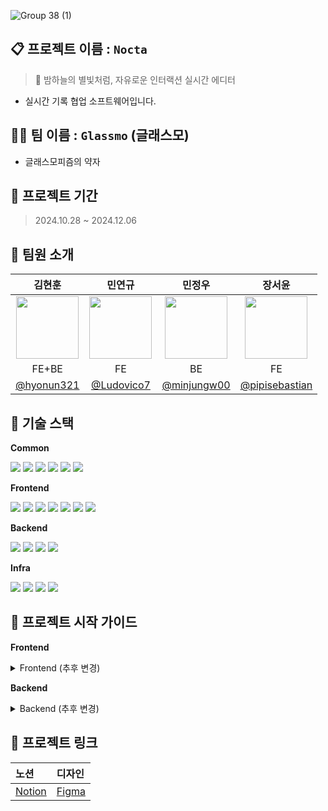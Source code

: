 ![Group 38 (1)](https://github.com/user-attachments/assets/a882c5c5-b205-43cc-9a16-2f5e87dbd6aa)

## 📋 프로젝트 이름 : `Nocta`

> 🌌 밤하늘의 별빛처럼, 자유로운 인터랙션 실시간 에디터

- 실시간 기록 협업 소프트웨어입니다.

## 👩‍💻 팀 이름 : `Glassmo` (글래스모)

- 글래스모피즘의 약자

## 📅 프로젝트 기간

> 2024.10.28 ~ 2024.12.06

## 🌱 팀원 소개

|                                김현훈                                 |                                민연규                                 |                                 민정우                                 |                                  장서윤                                   |
| :-------------------------------------------------------------------: | :-------------------------------------------------------------------: | :--------------------------------------------------------------------: | :-----------------------------------------------------------------------: |
| <img src="https://github.com/hyonun321.png" width="100" height="100"> | <img src="https://github.com/Ludovico7.png" width="100" height="100"> | <img src="https://github.com/minjungw00.png" width="100" height="100"> | <img src="https://github.com/pipisebastian.png" width="100" height="100"> |
|                                 FE+BE                                 |                                  FE                                   |                                   BE                                   |                                    FE                                     |
|              [@hyonun321](https://github.com/hyonun321)               |              [@Ludovico7](https://github.com/Ludovico7)               |              [@minjungw00](https://github.com/minjungw00)              |            [@pipisebastian](https://github.com/pipisebastian)             |

## 🔧 기술 스택

**Common**

<div align="left"> <img src="https://img.shields.io/badge/TypeScript-3178C6?style=flat-square&logo=TypeScript&logoColor=white"/> <img src="https://img.shields.io/badge/Prettier-F7B93E?style=flat-square&logo=Prettier&logoColor=black"/> <img src="https://img.shields.io/badge/ESLint-4B32C3?style=flat-square&logo=ESLint&logoColor=white"/> <img src="https://img.shields.io/badge/Jest-C21325?style=flat-square&logo=Jest&logoColor=white"/> <img src="https://img.shields.io/badge/PNPM-F69220?style=flat-square&logo=PNPM&logoColor=white"/> <img src="https://img.shields.io/badge/Playwright-2EAD33?style=flat-square&logo=Playwright&logoColor=white"/> </div>

**Frontend**

<div align="left"> <img src="https://img.shields.io/badge/React-61DAFB?style=flat-square&logo=React&logoColor=black"/> <img src="https://img.shields.io/badge/React_Query-FF4154?style=flat-square&logo=ReactQuery&logoColor=white"/> <img src="https://img.shields.io/badge/React_Router-CA4245?style=flat-square&logo=ReactRouter&logoColor=white"/> <img src="https://img.shields.io/badge/Zustand-764ABC?style=flat-square&logo=Zustand&logoColor=white"/> <img src="https://img.shields.io/badge/Panda_CSS-06B6D4?style=flat-square&logo=PandaCSS&logoColor=white"/> <img src="https://img.shields.io/badge/Vite-646CFF?style=flat-square&logo=Vite&logoColor=white"/> <img src="https://img.shields.io/badge/Storybook-FF4785?style=flat-square&logo=Storybook&logoColor=white"/> </div>

**Backend**

<div align="left"> <img src="https://img.shields.io/badge/NestJS-E0234E?style=flat-square&logo=NestJS&logoColor=white"/> <img src="https://img.shields.io/badge/MySQL-4479A1?style=flat-square&logo=MySQL&logoColor=white"/> <img src="https://img.shields.io/badge/MongoDB-47A248?style=flat-square&logo=MongoDB&logoColor=white"/> <img src="https://img.shields.io/badge/Redis-DC382D?style=flat-square&logo=Redis&logoColor=white"/> </div>

**Infra**

<div align="left"> <img src="https://img.shields.io/badge/Docker-2496ED?style=flat-square&logo=Docker&logoColor=white"/> <img src="https://img.shields.io/badge/Nginx-009639?style=flat-square&logo=Nginx&logoColor=white"/> <img src="https://img.shields.io/badge/GitHub_Actions-2088FF?style=flat-square&logo=GitHubActions&logoColor=white"/> <img src="https://img.shields.io/badge/NCloud-03C75A?style=flat-square&logo=Naver&logoColor=white"/> </div>

## 🚀 프로젝트 시작 가이드

**Frontend**

<details>
<summary>Frontend (추후 변경)</summary>

```bash
# 저장소 복제
git clone https://github.com/boostcampwm-2024/web33-boostproject.git

# 프로젝트 폴더로 이동
cd frontend

# 의존성 설치
npm install

# 개발 서버 실행
npm run dev

# 프로덕션 빌드
npm run build
```

</details>

**Backend**

<details>
<summary>Backend (추후 변경)</summary>

```bash
# 프로젝트 폴더로 이동
cd backend

# 의존성 설치
npm install

# 개발 서버 실행
npm run start:dev

# 프로덕션 빌드
npm run build
```

</details>

## 🔗 프로젝트 링크

| 노션                                                                                       | 디자인    |
| :----------------------------------------------------------------------------------------- | :-------- |
| [Notion](https://abrupt-feta-9a9.notion.site/web33-12a9ff1b21c38003b600f57baa654626?pvs=4) | [Figma]() |
